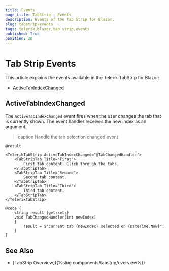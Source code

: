 ```yaml
---
title: Events
page_title: TabStrip - Events
description: Events of the Tab Strip for Blazor.
slug: tabstrip-events
tags: telerik,blazor,tab strip,events
published: True
position: 20
---
```


# Tab Strip Events

This article explains the events available in the Telerik TabStrip for Blazor:

* [ActiveTabIndexChanged](#activetabindexchanged)

## ActiveTabIndexChanged 

The `ActiveTabIndexChanged` event fires when the user changes the tab that is currently shown. The event handler receives the new index as an argument.

>caption Handle the tab selection changed event

````CSHTL
@result

<TelerikTabStrip ActiveTabIndexChanged="@TabChangedHandler">
	<TabStripTab Title="First">
		First tab content. Click through the tabs.
	</TabStripTab>
	<TabStripTab Title="Second">
		Second tab content.
	</TabStripTab>
	<TabStripTab Title="Third">
		Third tab content.
	</TabStripTab>
</TelerikTabStrip>

@code {
    string result {get;set;}
    void TabChangedHandler(int newIndex)
    {
        result = $"current tab {newIndex} selected on {DateTime.Now}";
    }
}
````

## See Also

  * [TabStrip Overview]({%slug components/tabstrip/overview%})
